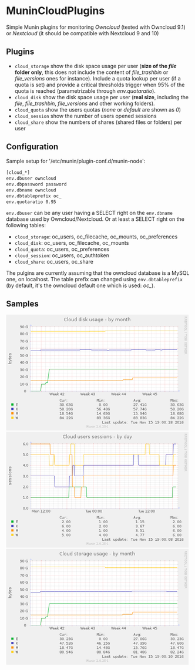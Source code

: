 # MuninCloudPlugins
Simple Munin plugins for monitoring *Owncloud* (tested with Owncloud 9.1) or *Nextcloud* (it should be compatible with Nextcloud 9 and 10)

## Plugins
* `cloud_storage` show the disk space usage per user (**size of the *file* folder only**, this does not include the content of *file_trashbin* or *file_versions* ones for instance). Include a quota lookup per user (if a quota is set) and provide a critical thresholds trigger when 95% of the quota is reached (parametrizable through *env.quotaratio*). 
* `cloud_disk` show the disk space usage per user (**real size**, including the *file*, *file_trashbin*, *file_versions* and other working folders).
* `cloud_quota` show the users quotas (*none* or *default* are shown as *0*)
* `cloud_session` show the number of users opened sessions
* `cloud_share` show the numbers of shares (shared files or folders) per user

## Configuration

Sample setup for '/etc/munin/plugin-conf.d/munin-node':
```
[cloud_*]
env.dbuser owncloud
env.dbpassword password
env.dbname owncloud
env.dbtableprefix oc_
env.quotaratio 0.95
```

`env.dbuser` can be any user having a SELECT right on the `env.dbname` database used by Owncloud/Nextcloud.
Or at least a SELECT right on the following tables:
* `cloud_storage`: oc_users, oc_filecache, oc_mounts, oc_preferences
* `cloud_disk`: oc_users, oc_filecache, oc_mounts
* `cloud_quota`: oc_users, oc_preferences
* `cloud_session`: oc_users, oc_authtoken
* `cloud_share`: oc_users, oc_share

The pulgins are currently assuming that the owncloud database is a MySQL one, on localhost. The table prefix can changed using `env.dbtableprefix` (by default, it's the owncloud default one which is used: *oc_*).

## Samples

![cloud_disk](samples/cloud_disk-month.png)
![cloud_session](samples/cloud_session-day.png)
![cloud_storage](samples/cloud_storage-month.png)

